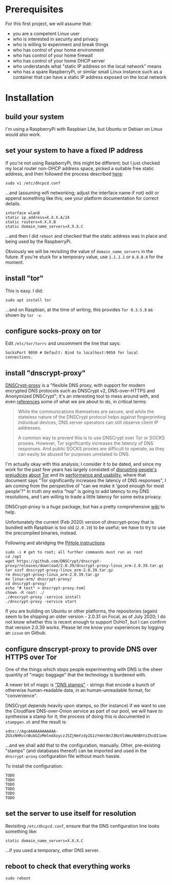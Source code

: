 # Prerequisites

For this first project, we will assume that:

* you are a competent Linux user
* who is interested in security and privacy
* who is willing to experiment and break things
* who has control of your home environment
* who has control of your home firewall
* who has control of your home DHCP server
* who understands what "static IP address on the local network" means
* who has a spare RaspberryPi, or similar small Linux instance such as
  a container that can have a static IP address exposed on the local
  network

# Installation

## build your system

I'm using a RaspberryPi with Raspbian Lite, but Ubuntu or Debian on
Linux would also work.

## set your system to have a fixed IP address

If you're not using RaspberryPi, this might be different; but I just
checked my local router non-DHCP address space, picked a suitable free
static address, and then followed the process described
[here](https://thepihut.com/blogs/raspberry-pi-tutorials/how-to-give-your-raspberry-pi-a-static-ip-address-update):

```
sudo vi /etc/dhcpcd.conf
```

...and (assuming wifi networking; adjust the interface name if not)
edit or append something like this; see your platform documentation
for correct details.

```
interface wlan0
static ip_address=X.X.X.A/24
static routers=X.X.X.B
static domain_name_servers=X.X.X.C
```

...and then I did `reboot` and checked that the static address was in
place and being used by the RaspberryPi.

Obviously we will be revisiting the value of `domain_name_servers` in
the future.  If you're stuck for a temporary value, use `1.1.1.1` or
`8.8.8.8` for the moment.

## install "tor"

This is easy.  I did:

```
sudo apt install tor
```

...and on Raspbian, at the time of writing, this provides `Tor
0.3.5.8` as shown by `tor -v`.

## configure socks-proxy on tor

Edit `/etc/tor/torrc` and uncomment the line that says:

```
SocksPort 9050 # Default: Bind to localhost:9050 for local connections.
```

## install "dnscrypt-proxy"

[DNSCrypt-proxy](https://github.com/DNSCrypt/dnscrypt-proxy) is a
"flexible DNS proxy, with support for modern encrypted DNS protocols
such as DNSCrypt v2, DNS-over-HTTPS and Anonymized DNSCrypt"; it's an
interesting tool to mess around with, and even
[references](https://github.com/DNSCrypt/dnscrypt-protocol/blob/master/ANONYMIZED-DNSCRYPT.txt)
some of what we are about to do, in critical terms:

> While the communications themselves are secure, and while the
> stateless nature of the DNSCrypt protocol helps against
> fingerprinting individual devices, DNS server operators can still
> observe client IP addresses.
>
> A common way to prevent this is to use DNSCrypt over Tor or SOCKS
> proxies. However, Tor significantly increases the latency of DNS
> responses. And public SOCKS proxies are difficult to operate, as
> they can easily be abused for purposes unrelated to DNS.

I'm actually okay with this analysis; I consider it to be dated, and
since my work for the past few years has largely consisted of
[disrupting](https://www.facebook.com/notes/protect-the-graph/making-connections-to-facebook-more-secure/1526085754298237/)
[people's](https://open.nytimes.com/https-open-nytimes-com-the-new-york-times-as-a-tor-onion-service-e0d0b67b7482)
[prejudices](https://www.bbc.co.uk/blogs/internet/entries/936e460a-03b3-41db-be96-a6f2f27934e6)
[about](https://tools.ietf.org/html/rfc7686)
[Tor](https://twitter.com/AlecMuffett/status/756451264121167872) and
its [performance and usability](https://github.com/alecmuffett/eotk),
where that document says "Tor significantly increases the latency of
DNS responses", I am coming from the perspective of "can we make it
'good enough for most people'?"  In truth *any* extra "hop" is going
to add latency to my DNS resolutions, and I am willing to trade a
little latency for some extra privacy.

DNSCrypt-proxy is a *huge* package, but has a pretty comprehensive
[wiki](https://github.com/DNSCrypt/dnscrypt-proxy/wiki) to help.

Unfortunately the current (Feb 2020) version of dnscrypt-proxy that is
bundled with Raspbian is too old (`2.0.19`) to be useful; we have to
try to use the precompiled binaries, instead.

Following and abridging the [PiHole instructions](https://github.com/pi-hole/pi-hole/wiki/DNSCrypt-2.0)
```
sudo -i # get to root; all further commands must run as root
cd /opt
wget https://github.com/DNSCrypt/dnscrypt-proxy/releases/download/2.0.39/dnscrypt-proxy-linux_arm-2.0.39.tar.gz
tar xzvf dnscrypt-proxy-linux_arm-2.0.39.tar.gz
rm dnscrypt-proxy-linux_arm-2.0.39.tar.gz
mv linux-arm/ dnscrypt-proxy/
cd dnscrypt-proxy/
echo "# test" > dnscrypt-proxy.toml
chown -R root: ./
./dnscrypt-proxy -service install
./dnscrypt-proxy -service start
```

If you are building on Ubuntu or other platforms, the repositories
(again) seem to be shipping an older version - 2.0.31 on Focal, as of
July 2020; I do not know whether this is recent enough to support
DoHoT, but I can confirm that version 2.0.39 works.  Please let me
know your experiences by logging an `issue` on Github.

## configure dnscrypt-proxy to provide DNS over HTTPS over Tor

One of the things which stops people experimenting with DNS is the
sheer quantity of "magic baggage" that the technology is burdened
with.

A newer bit of magic is
["DNS stamps"](https://dnscrypt.info/stamps-specifications/) - strings
that encode a bunch of otherwise human-readable data, in an
human-unreadable format, for "convenience".

DNSCrypt depends heavily upon stamps, so (for instance) if we want to
use the Cloudflare DNS-over-Onion service as part of our pool, we will
have to synthesise a stamp for it; the process of doing this is
documented in `stampgen.sh` and the result is:

```
sdns://AgcAAAAAAAAAAAA-ZG5zNHRvcnBubGZzMmlmdXoyczJ5ZjNmYzdyZG1zYmhtNnJ3NzVldWozNXBhYzZhcDI1emdxYWQub25pb24KL2Rucy1xdWVyeQ
```

...and we shall add that to the configuration, manually.  Other,
pre-existing "stamps" (and databases thereof) can be imported and used
in the `dnscrypt-proxy` configuration file without much hassle.

To install the configuration:

```
TODO
TODO
TODO
TODO
TODO
TODO
```

## set the server to use itself for resolution

Revisiting `/etc/dhcpcd.conf`, ensure that the DNS configuration line looks something like:

```
static domain_name_servers=X.X.X.C
```

...if you used a temporary, other DNS server.

## reboot to check that everything works

`sudo reboot`
